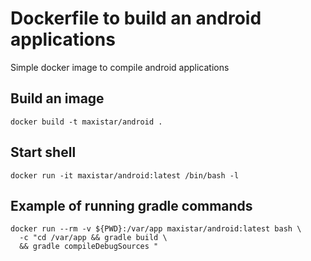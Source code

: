 # Dockerfile to build an android applications

Simple docker image to compile android applications


## Build an image
`docker build -t maxistar/android .`

## Start shell
`docker run -it maxistar/android:latest /bin/bash -l`

## Example of running gradle commands
```
docker run --rm -v ${PWD}:/var/app maxistar/android:latest bash \
  -c "cd /var/app && gradle build \
  && gradle compileDebugSources "
```

